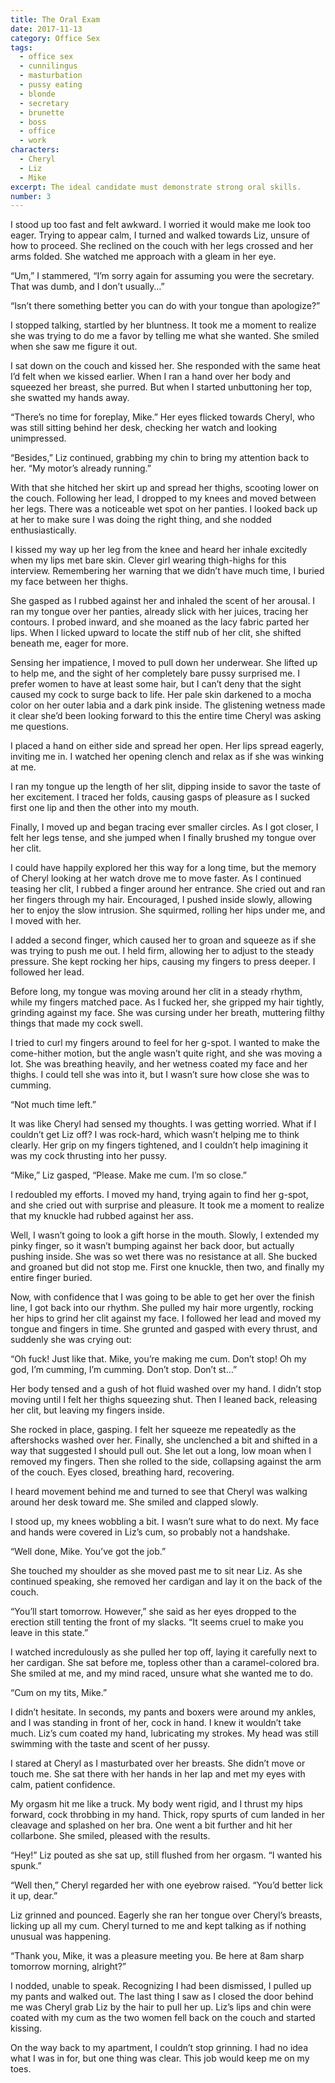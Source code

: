 ```yaml
---
title: The Oral Exam
date: 2017-11-13
category: Office Sex
tags:
  - office sex
  - cunnilingus
  - masturbation
  - pussy eating
  - blonde
  - secretary
  - brunette
  - boss
  - office
  - work
characters:
  - Cheryl
  - Liz
  - Mike
excerpt: The ideal candidate must demonstrate strong oral skills.
number: 3
---
```


I stood up too fast and felt awkward. I worried it would make me look too eager. Trying to appear calm, I turned and walked towards Liz, unsure of how to proceed. She reclined on the couch with her legs crossed and her arms folded. She watched me approach with a gleam in her eye.

“Um,” I stammered, “I’m sorry again for assuming you were the secretary. That was dumb, and I don’t usually…”

“Isn’t there something better you can do with your tongue than apologize?”

I stopped talking, startled by her bluntness. It took me a moment to realize she was trying to do me a favor by telling me what she wanted. She smiled when she saw me figure it out.

I sat down on the couch and kissed her. She responded with the same heat I’d felt when we kissed earlier. When I ran a hand over her body and squeezed her breast, she purred. But when I started unbuttoning her top, she swatted my hands away.

“There’s no time for foreplay, Mike.” Her eyes flicked towards Cheryl, who was still sitting behind her desk, checking her watch and looking unimpressed.

“Besides,” Liz continued, grabbing my chin to bring my attention back to her. “My motor’s already running.”

With that she hitched her skirt up and spread her thighs, scooting lower on the couch. Following her lead, I dropped to my knees and moved between her legs. There was a noticeable wet spot on her panties. I looked back up at her to make sure I was doing the right thing, and she nodded enthusiastically.

I kissed my way up her leg from the knee and heard her inhale excitedly when my lips met bare skin. Clever girl wearing thigh-highs for this interview. Remembering her warning that we didn’t have much time, I buried my face between her thighs.

She gasped as I rubbed against her and inhaled the scent of her arousal. I ran my tongue over her panties, already slick with her juices, tracing her contours. I probed inward, and she moaned as the lacy fabric parted her lips. When I licked upward to locate the stiff nub of her clit, she shifted beneath me, eager for more.

Sensing her impatience, I moved to pull down her underwear. She lifted up to help me, and the sight of her completely bare pussy surprised me. I prefer women to have at least some hair, but I can’t deny that the sight caused my cock to surge back to life. Her pale skin darkened to a mocha color on her outer labia and a dark pink inside. The glistening wetness made it clear she’d been looking forward to this the entire time Cheryl was asking me questions.

I placed a hand on either side and spread her open. Her lips spread eagerly, inviting me in. I watched her opening clench and relax as if she was winking at me.

I ran my tongue up the length of her slit, dipping inside to savor the taste of her excitement. I traced her folds, causing gasps of pleasure as I sucked first one lip and then the other into my mouth.

Finally, I moved up and began tracing ever smaller circles. As I got closer, I felt her legs tense, and she jumped when I finally brushed my tongue over her clit.

I could have happily explored her this way for a long time, but the memory of Cheryl looking at her watch drove me to move faster. As I continued teasing her clit, I rubbed a finger around her entrance. She cried out and ran her fingers through my hair. Encouraged, I pushed inside slowly, allowing her to enjoy the slow intrusion. She squirmed, rolling her hips under me, and I moved with her.

I added a second finger, which caused her to groan and squeeze as if she was trying to push me out. I held firm, allowing her to adjust to the steady pressure. She kept rocking her hips, causing my fingers to press deeper. I followed her lead.

Before long, my tongue was moving around her clit in a steady rhythm, while my fingers matched pace. As I fucked her, she gripped my hair tightly, grinding against my face. She was cursing under her breath, muttering filthy things that made my cock swell.

I tried to curl my fingers around to feel for her g-spot. I wanted to make the come-hither motion, but the angle wasn’t quite right, and she was moving a lot. She was breathing heavily, and her wetness coated my face and her thighs. I could tell she was into it, but I wasn’t sure how close she was to cumming.

“Not much time left.”

It was like Cheryl had sensed my thoughts. I was getting worried. What if I couldn’t get Liz off? I was rock-hard, which wasn’t helping me to think clearly. Her grip on my fingers tightened, and I couldn’t help imagining it was my cock thrusting into her pussy.

“Mike,” Liz gasped, “Please. Make me cum. I’m so close.”

I redoubled my efforts. I moved my hand, trying again to find her g-spot, and she cried out with surprise and pleasure. It took me a moment to realize that my knuckle had rubbed against her ass.

Well, I wasn’t going to look a gift horse in the mouth. Slowly, I extended my pinky finger, so it wasn’t bumping against her back door, but actually pushing inside. She was so wet there was no resistance at all. She bucked and groaned but did not stop me. First one knuckle, then two, and finally my entire finger buried.

Now, with confidence that I was going to be able to get her over the finish line, I got back into our rhythm. She pulled my hair more urgently, rocking her hips to grind her clit against my face. I followed her lead and moved my tongue and fingers in time. She grunted and gasped with every thrust, and suddenly she was crying out:

“Oh fuck! Just like that. Mike, you’re making me cum. Don’t stop! Oh my god, I’m cumming, I’m cumming. Don’t stop. Don’t st…”

Her body tensed and a gush of hot fluid washed over my hand. I didn’t stop moving until I felt her thighs squeezing shut. Then I leaned back, releasing her clit, but leaving my fingers inside.

She rocked in place, gasping. I felt her squeeze me repeatedly as the aftershocks washed over her. Finally, she unclenched a bit and shifted in a way that suggested I should pull out. She let out a long, low moan when I removed my fingers. Then she rolled to the side, collapsing against the arm of the couch. Eyes closed, breathing hard, recovering.

I heard movement behind me and turned to see that Cheryl was walking around her desk toward me. She smiled and clapped slowly.

I stood up, my knees wobbling a bit. I wasn’t sure what to do next. My face and hands were covered in Liz’s cum, so probably not a handshake.

“Well done, Mike. You’ve got the job.”

She touched my shoulder as she moved past me to sit near Liz. As she continued speaking, she removed her cardigan and lay it on the back of the couch.

“You’ll start tomorrow. However,” she said as her eyes dropped to the erection still tenting the front of my slacks. “It seems cruel to make you leave in this state.”

I watched incredulously as she pulled her top off, laying it carefully next to her cardigan. She sat before me, topless other than a caramel-colored bra. She smiled at me, and my mind raced, unsure what she wanted me to do.

“Cum on my tits, Mike.”

I didn’t hesitate. In seconds, my pants and boxers were around my ankles, and I was standing in front of her, cock in hand. I knew it wouldn’t take much. Liz’s cum coated my hand, lubricating my strokes. My head was still swimming with the taste and scent of her pussy.

I stared at Cheryl as I masturbated over her breasts. She didn’t move or touch me. She sat there with her hands in her lap and met my eyes with calm, patient confidence.

My orgasm hit me like a truck. My body went rigid, and I thrust my hips forward, cock throbbing in my hand. Thick, ropy spurts of cum landed in her cleavage and splashed on her bra. One went a bit further and hit her collarbone. She smiled, pleased with the results.

“Hey!” Liz pouted as she sat up, still flushed from her orgasm. “I wanted his spunk.”

“Well then,” Cheryl regarded her with one eyebrow raised. “You’d better lick it up, dear.”

Liz grinned and pounced. Eagerly she ran her tongue over Cheryl’s breasts, licking up all my cum. Cheryl turned to me and kept talking as if nothing unusual was happening.

“Thank you, Mike, it was a pleasure meeting you. Be here at 8am sharp tomorrow morning, alright?”

I nodded, unable to speak. Recognizing I had been dismissed, I pulled up my pants and walked out. The last thing I saw as I closed the door behind me was Cheryl grab Liz by the hair to pull her up. Liz’s lips and chin were coated with my cum as the two women fell back on the couch and started kissing.

On the way back to my apartment, I couldn’t stop grinning. I had no idea what I was in for, but one thing was clear. This job would keep me on my toes.
